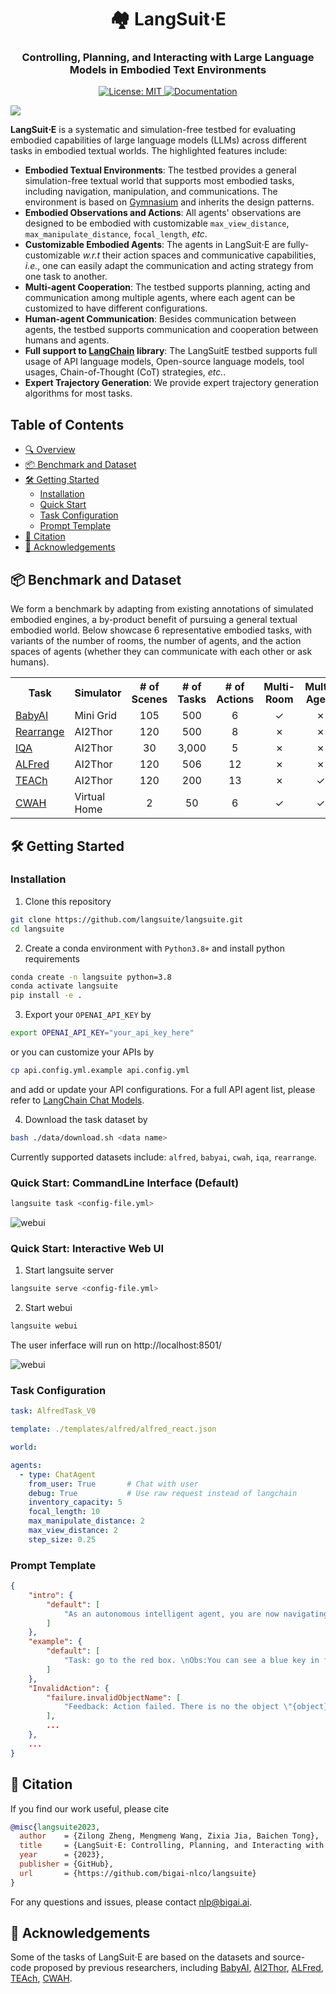 <h1 align="center" > 🏘️ LangSuit⋅E </h1>
<h3 align="center">Controlling, Planning, and Interacting with Large Language Models in Embodied Text Environments</h3>

<p align="center">
    <a href="https://opensource.org/licenses/MIT">
        <img alt="License: MIT" src="https://img.shields.io/badge/License-MIT-yellow.svg">
    </a>
    <a href="https://www.python.org/downloads/release/python-380/">
        <img alt="Documentation" src="https://img.shields.io/badge/Python-3.8+-blue.svg">
    </a>
</p>
<a name="overview"></a>
<img src="./assets/teaser.png"/>

 **LangSuit⋅E** is a systematic and simulation-free testbed for evaluating embodied capabilities of large language models (LLMs) across different tasks in embodied textual worlds. The highlighted features include:
 - **Embodied Textual Environments**: The testbed provides a general simulation-free textual world that supports most embodied tasks, including navigation, manipulation, and communications. The environment is based on [Gymnasium](https://gymnasium.farama.org/index.html) and inherits the design patterns.
 - **Embodied Observations and Actions**: All agents' observations are designed to be embodied with customizable `max_view_distance`, `max_manipulate_distance`, `focal_length`, *etc*.
 - **Customizable Embodied Agents**: The agents in LangSuit⋅E are fully-customizable *w.r.t* their action spaces and communicative capabilities, *i.e.*, one can easily adapt the communication and acting strategy from one task to another.
 - **Multi-agent Cooperation**: The testbed supports planning, acting and communication among multiple agents, where each agent can be customized to have different configurations.
 - **Human-agent Communication**: Besides communication between agents, the testbed supports communication and cooperation between humans and agents.
 - **Full support to [LangChain](https://www.langchain.com/) library**: The LangSuitE testbed supports full usage of API language models, Open-source language models, tool usages, Chain-of-Thought (CoT) strategies, *etc.*.
 - **Expert Trajectory Generation**: We provide expert trajectory generation algorithms for most tasks.


## Table of Contents
- [🔍 Overview](#overview)
- [📦 Benchmark and Dataset](#-benchmark-and-dataset)
- [🛠 Getting Started](#-getting-started)
  - [Installation](#installation)
  - [Quick Start](#quick-start-commandline-interface-default)
  - [Task Configuration](#task-configuration)
  - [Prompt Template](#prompt-template)
- [📝 Citation](#-citation)
- [📄 Acknowledgements](#-acknowledgements)


## 📦 Benchmark and Dataset

We form a benchmark by adapting from existing annotations of simulated embodied engines, a by-product benefit of pursuing a general textual embodied world. Below showcase 6 representative embodied tasks, with variants of the number of rooms, the number of agents, and the action spaces of agents (whether they can communicate with each other or ask humans).

<div align="center">
<table>
  <tr>
    <th>Task</th>
    <th>Simulator</th>
    <th># of Scenes</th>
    <th># of Tasks</th>
    <th># of Actions</th>
    <th>Multi-Room</th>
    <th>Multi-Agent</th>
    <th>Communicative</th>
  </tr>
  <tr>
    <td><a href="https://github.com/Farama-Foundation/Minigrid">BabyAI</a></td>
    <td>Mini Grid</td>
    <td align="center">105</td>
    <td align="center">500</td>
    <td align="center">6</td>
    <td align="center">&#10003;</td>
    <td align="center">&#10007;</td>
    <td align="center">&#10007;</td>
  </tr>
  <tr>
    <td><a href="https://github.com/allenai/ai2thor-rearrangement">Rearrange</a></td>
    <td>AI2Thor</td>
    <td align="center">120</td>
    <td align="center">500</td>
    <td align="center">8</td>
    <td align="center">&#10007;</td>
    <td align="center">&#10007;</td>
    <td align="center">&#10007;</td>
  </tr>
  <tr>
    <td><a href="https://github.com/danielgordon10/thor-iqa-cvpr-2018">IQA</a></td>
    <td>AI2Thor</td>
    <td align="center">30</td>
    <td align="center">3,000</td>
    <td align="center">5</td>
    <td align="center">&#10007;</td>
    <td align="center">&#10007;</td>
    <td align="center">&#10003;</td>
  </tr>
  <tr>
    <td><a href="https://github.com/askforalfred/alfred">ALFred</a></td>
    <td>AI2Thor</td>
    <td align="center">120</td>
    <td align="center">506</td>
    <td align="center">12</td>
    <td align="center">&#10007;</td>
    <td align="center">&#10007;</td>
    <td align="center">&#10007;</td>
  </tr>
  <tr>
    <td><a href="https://github.com/alexa/teach">TEACh</a></td>
    <td>AI2Thor</td>
    <td align="center">120</td>
    <td align="center">200</td>
    <td align="center">13</td>
    <td align="center">&#10007;</td>
    <td align="center">&#10003;</td>
    <td align="center">&#10003;</td>
  </tr>
  <tr>
    <td><a href="https://vis-www.cs.umass.edu/Co-LLM-Agents/">CWAH</a></td>
    <td>Virtual Home</td>
    <td align="center">2</td>
    <td align="center">50</td>
    <td align="center">6</td>
    <td align="center">&#10003;</td>
    <td align="center">&#10003;</td>
    <td align="center">&#10003;</td>
  </tr>


</table>

</div>

## 🛠 Getting Started
### Installation
1. Clone this repository
```bash
git clone https://github.com/langsuite/langsuite.git
cd langsuite
```
2. Create a conda environment with `Python3.8+` and install python requirements
```bash
conda create -n langsuite python=3.8
conda activate langsuite
pip install -e .
```
3. Export your `OPENAI_API_KEY` by
```bash
export OPENAI_API_KEY="your_api_key_here"
```
or you can customize your APIs by
```bash
cp api.config.yml.example api.config.yml
```
and add or update your API configurations. For a full API agent list, please refer to [LangChain Chat Models](https://python.langchain.com/docs/integrations/chat/).

4. Download the task dataset by
```bash
bash ./data/download.sh <data name>
```
Currently supported datasets include: `alfred`, `babyai`, `cwah`, `iqa`, `rearrange`.


### Quick Start: CommandLine Interface (Default)

```bash
langsuite task <config-file.yml>
```

![webui](./assets/cmd_example.png)


### Quick Start: Interactive Web UI
1. Start langsuite server

```bash
langsuite serve <config-file.yml>
```

2. Start webui

```bash
langsuite webui
```
The user inferface will run on http://localhost:8501/

![webui](./assets/webui_example.png)


### Task Configuration
```yaml
task: AlfredTask_V0

template: ./templates/alfred/alfred_react.json

world:

agents:
  - type: ChatAgent
    from_user: True       # Chat with user
    debug: True           # Use raw request instead of langchain
    inventory_capacity: 5
    focal_length: 10
    max_manipulate_distance: 2
    max_view_distance: 2
    step_size: 0.25
```

### Prompt Template
```json
{
    "intro": {
        "default": [
            "As an autonomous intelligent agent, you are now navigating a virtual home, and your task is to perform household tasks using specific actions. [...]"
        ]
    },
    "example": {
        "default": [
            "Task: go to the red box. \nObs:You can see a blue key in front of you; You can see a red box on your right. \nManipulable object: A blue key.\n>Act: turn_right."
        ]
    },
    "InvalidAction": {
        "failure.invalidObjectName": [
            "Feedback: Action failed. There is no the object \"{object}\" in your view space. Please operate the object in sight.\nObs: {observation}"
        ],
        ...
    },
    ...
}

```

## 📝 Citation
If you find our work useful, please cite
```bibtex
@misc{langsuite2023,
  author    = {Zilong Zheng, Mengmeng Wang, Zixia Jia, Baichen Tong},
  title     = {LangSuit⋅E: Controlling, Planning, and Interacting with Large Language Models in Embodied Text Environments},
  year      = {2023},
  publisher = {GitHub},
  url       = {https://github.com/bigai-nlco/langsuite}
}
```

For any questions and issues, please contact [nlp@bigai.ai](mailto:nlp@bigai.ai).

## 📄 Acknowledgements
 Some of the tasks of LangSuit⋅E are based on the datasets and source-code proposed by previous researchers, including [BabyAI](https://github.com/Farama-Foundation/Minigrid), [AI2Thor](https://github.com/allenai/ai2thor-rearrangement), [ALFred](https://github.com/askforalfred/alfred), [TEAch](https://github.com/alexa/teach), [CWAH](https://vis-www.cs.umass.edu/Co-LLM-Agents/).
